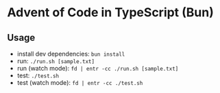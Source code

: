 # Advent of Code in TypeScript (Bun)

## Usage

- install dev dependencies: `bun install`
- run: `./run.sh [sample.txt]`
- run (watch mode): `fd | entr -cc ./run.sh [sample.txt]`
- test: `./test.sh`
- test (watch mode): `fd | entr -cc ./test.sh`
